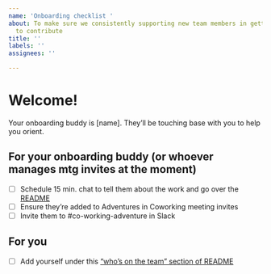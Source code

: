 ```yaml
---
name: 'Onboarding checklist '
about: To make sure we consistently supporting new team members in getting set up
  to contribute
title: ''
labels: ''
assignees: ''

---
```


# Welcome! 
Your onboarding buddy is [name]. They’ll be touching base with you to help you orient.

## For your onboarding buddy (or whoever manages mtg invites at the moment)
- [ ] Schedule 15 min. chat to tell them about the work and go over the [README](https://docs.google.com/document/d/1dRKIZld_QmohUeDLQ8RbiHTweqHsJEjsn2akNMzQRUI/edit#)
- [ ] Ensure they’re added to Adventures in Coworking meeting invites
- [ ] Invite them to #co-working-adventure in Slack

## For you
- [ ] Add yourself under this [“who’s on the team” section of README](https://docs.google.com/document/d/1dRKIZld_QmohUeDLQ8RbiHTweqHsJEjsn2akNMzQRUI/edit#bookmark=id.y4t1lhlwws4z)
